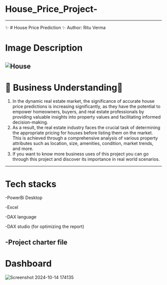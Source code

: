 # House_Price_Project-
---
✨ # House Price Prediction ✨
Author: Ritu Verma

# Image Description
![House](https://github.com/user-attachments/assets/6774193b-621b-477c-824e-77b667d884c8)
---
# 🌟 Business Understanding🌟

1. In the dynamic real estate market, the significance of accurate house price predictions is increasing significantly, as they have the potential to empower homeowners, buyers, and real estate professionals by providing valuable insights into property values and facilitating informed decision-making.
2. As a result, the real estate industry faces the crucial task of determining the appropriate pricing for houses before listing them on the market. This is achieved through a comprehensive analysis of various property attributes such as location, size, amenities, condition, market trends, and more.
3. If you want to know more business uses of this project you can go through this project and discover its importance in real world scenarios.
---
# Tech stacks

\-PowerBi Desktop

\-Excel

-DAX language

-DAX studio (for optimizing the report)

-Project charter file
---
# Dashboard
![Screenshot 2024-10-14 174135](https://github.com/user-attachments/assets/3dba49b4-dbe4-47b4-83f6-73b5b30b9a9e)
